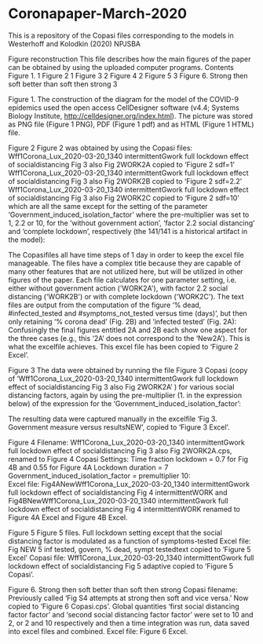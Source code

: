 # Coronapaper-March-2020
This is a repository of the Copasi files corresponding to the models in Westerhoff and Kolodkin (2020) NPJSBA

Figure reconstruction
This file describes how the main figures of the paper can be obtained by using the uploaded computer programs.
Contents
Figure 1.	1
Figure 2	1
Figure 3	2
Figure 4	2
Figure 5	3
Figure 6.  Strong then soft better than soft then strong	3


Figure 1.
The construction of the diagram for the model of the COVID-9 epidemics used the open access CellDesigner software (v4.4; Systems Biology Institute, http://celldesigner.org/index.html).  The picture was stored as PNG file (Figure 1 PNG), PDF (Figure 1 pdf) and as HTML (Figure 1 HTML) file.

Figure 2
Figure 2 was obtained by using the Copasi files: 
Wff1Corona_Lux_2020-03-20_1340 intermittentGwork full lockdown effect of socialdistancing Fig 3 also Fig 2WORK2A copied to ‘Figure 2 sdf=1’
Wff1Corona_Lux_2020-03-20_1340 intermittentGwork full lockdown effect of socialdistancing Fig 3 also Fig 2WORK2B copied to ‘Figure 2 sdf=2.2’
Wff1Corona_Lux_2020-03-20_1340 intermittentGwork full lockdown effect of socialdistancing Fig 3 also Fig 2WORK2C copied to ‘Figure 2 sdf=10’
which are all the same except for the setting of the parameter ‘Government_induced_isolation_factor’ where the pre-multiplier was set to 1, 2.2 or 10, for the ‘without government action’, ‘factor 2.2 social distancing’ and ‘complete lockdown’, respectively (the 141/141 is a historical artifact in the model):
 
The Copasifiles all have time steps of 1 day in order to keep the excel file manageable.  The files have a complex title because they are capable of many other features that are not utilized here, but will be utilized in other figures of the paper. 
Each file calculates for one parameter setting, i.e. either without government action ('WORK2A'), with factor 2.2 social distancing ('WORK2B') or with complete lockdown ('WORK2C').  The text files are output from the computation of the figure ‘% dead, #infected_tested and #symptoms_not_tested versus time (days)’, but then only retaining ‘% corona dead’ (Fig. 2B) and ‘infected tested’ (Fig. 2A): Confusingly the final figures entitled 2A and 2B each show one aspect for the three cases (e.g., this ‘2A’ does not correspond to the ‘New2A’).  This is what the excelfile achieves.  This excel file has been copied to ‘Figure 2 Excel’.

Figure 3
The data were obtained by running the file Figure 3 Copasi (copy of ‘Wff1Corona_Lux_2020-03-20_1340 intermittentGwork full lockdown effect of socialdistancing Fig 3 also Fig 2WORK2A’ )   for various social distancing factors, again by using the pre-multiplier (1. in the expression below) of the expression for the ‘Government_induced_isolation_factor’:
 
The resulting data were captured manually in the excelfile  ‘Fig 3. Government measure versus resultsNEW’, copied to ‘Figure 3 Excel’.

Figure 4
Filename: Wff1Corona_Lux_2020-03-20_1340 intermittentGwork full lockdown effect of socialdistancing Fig 3 also Fig 2WORK2A.cps,   renamed to Figure 4 Copasi
Settings:
Time fraction  lockdown = 0.7  for Fig 4B and 0.55 for Figure 4A
Lockdown duration = 7
Government_induced_isolation_factor = premultiplier 10:  
Excel file: Fig4ANewWff1Corona_Lux_2020-03-20_1340 intermittentGwork full lockdown effect of socialdistancing Fig 4 intermittentWORK and Fig4BNewWff1Corona_Lux_2020-03-20_1340 intermittentGwork full lockdown effect of socialdistancing Fig 4 intermittentWORK   renamed to Figure 4A Excel and Figure 4B Excel.

Figure 5
Figure 5 files. Full lockdown setting except that the social distancing factor is modulated as a function of symptoms-tested
Excel file: Fig NEW 5 inf tested, govern,  % dead, sympt testedtext copied to ‘Figure 5 Excel’
Copasi file: Wff1Corona_Lux_2020-03-20_1340 intermittentGwork full lockdown effect of socialdistancing Fig 5 adaptive  copied to ‘Figure 5 Copasi’.

Figure 6.  Strong then soft better than soft then strong
Copasi filename: Previously called ‘Fig S4 attempts at strong then soft and vice versa.’ Now copied to ‘Figure 6 Copasi.cps’. Global quantities ‘first social distancing factor factor’ and ‘second social distancing factor factor’  were set to 10 and 2, or 2 and 10 respectively and then a time integration was run, data saved into excel files and combined.  Excel file: Figure 6 Excel.









